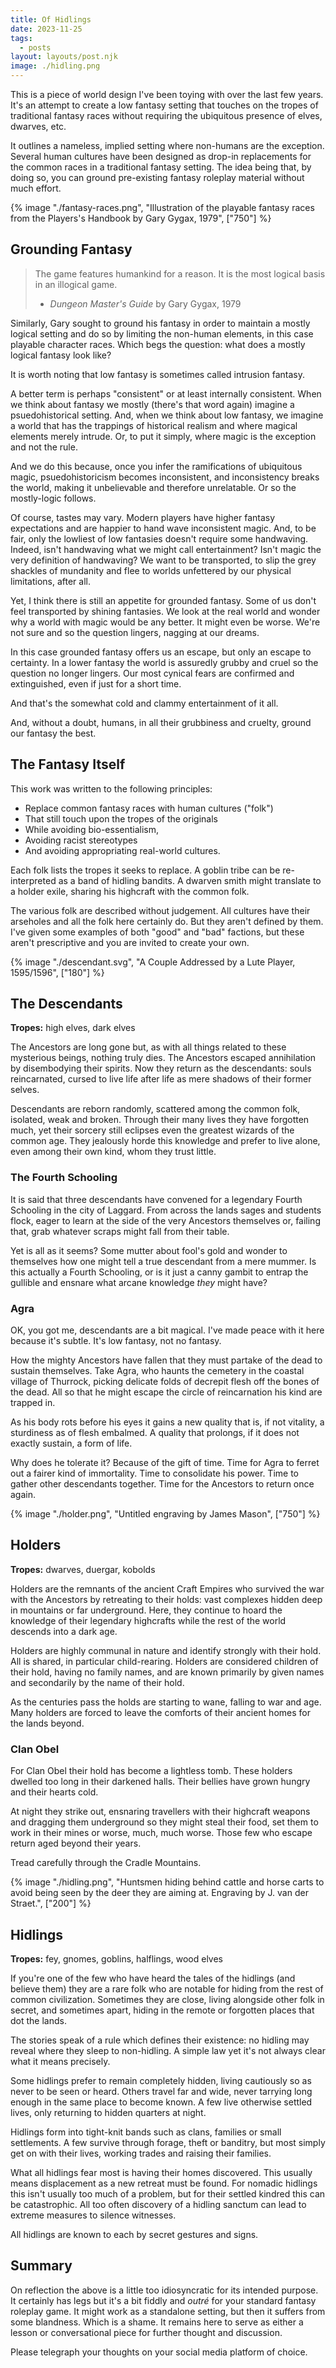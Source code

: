 ```yaml
---
title: Of Hidlings
date: 2023-11-25
tags:
  - posts
layout: layouts/post.njk
image: ./hidling.png
---
```


This is a piece of world design I've been toying with over the last few years. It's an attempt to create a low fantasy setting that touches on the tropes of traditional fantasy races without requiring the ubiquitous presence of elves, dwarves, etc.

It outlines a nameless, implied setting where non-humans are the exception. Several human cultures have been designed as drop-in replacements for the common races in a traditional fantasy setting. The idea being that, by doing so, you can ground pre-existing fantasy roleplay material without much effort.

{% image "./fantasy-races.png", "Illustration of the playable fantasy races from the Players's Handbook by Gary Gygax, 1979", ["750"] %}

## Grounding Fantasy

> The game features humankind for a reason. It is the most logical basis in an illogical game.
>
> - _Dungeon Master's Guide_ by Gary Gygax, 1979

Similarly, Gary sought to ground his fantasy in order to maintain a mostly logical setting and do so by limiting the non-human elements, in this case playable character races. Which begs the question: what does a mostly logical fantasy look like?

<aside>It is worth noting that low fantasy is sometimes called intrusion fantasy.</aside>

A better term is perhaps "consistent" or at least internally consistent. When we think about fantasy we mostly (there's that word again) imagine a psuedohistorical setting. And, when we think about low fantasy, we imagine a world that has the trappings of historical realism and where magical elements merely intrude. Or, to put it simply, where magic is the exception and not the rule.

And we do this because, once you infer the ramifications of ubiquitous magic, psuedohistoricism becomes inconsistent, and inconsistency breaks the world, making it unbelievable and therefore unrelatable. Or so the mostly-logic follows.

Of course, tastes may vary. Modern players have higher fantasy expectations and are happier to hand wave inconsistent magic. And, to be fair, only the lowliest of low fantasies doesn't require some handwaving. Indeed, isn't handwaving what we might call entertainment? Isn't magic the very definition of handwaving? We want to be transported, to slip the grey shackles of mundanity and flee to worlds unfettered by our physical limitations, after all.

Yet, I think there is still an appetite for grounded fantasy. Some of us don't feel transported by shining fantasies. We look at the real world and wonder why a world with magic would be any better. It might even be worse. We're not sure and so the question lingers, nagging at our dreams.

In this case grounded fantasy offers us an escape, but only an escape to certainty. In a lower fantasy the world is assuredly grubby and cruel so the question no longer lingers. Our most cynical fears are confirmed and extinguished, even if just for a short time.

And that's the somewhat cold and clammy entertainment of it all.

And, without a doubt, humans, in all their grubbiness and cruelty, ground our fantasy the best.

## The Fantasy Itself

This work was written to the following principles:

- Replace common fantasy races with human cultures ("folk")
- That still touch upon the tropes of the originals
- While avoiding bio-essentialism,
- Avoiding racist stereotypes
- And avoiding appropriating real-world cultures.

Each folk lists the tropes it seeks to replace. A goblin tribe can be re-interpreted as a band of hidling bandits. A dwarven smith might translate to a holder exile, sharing his highcraft with the common folk.

The various folk are described without judgement. All cultures have their arseholes and all the folk here certainly do. But they aren't defined by them. I've given some examples of both "good" and "bad" factions, but these aren't prescriptive and you are invited to create your own.

{% image "./descendant.svg", "A Couple Addressed by a Lute Player, 1595/1596", ["180"] %}

## The Descendants

**Tropes:** high elves, dark elves

The Ancestors are long gone but, as with all things related to these mysterious beings, nothing truly dies. The Ancestors escaped annihilation by disembodying their spirits. Now they return as the descendants: souls reincarnated, cursed to live life after life as mere shadows of their former selves.

Descendants are reborn randomly, scattered among the common folk, isolated, weak and broken. Through their many lives they have forgotten much, yet their sorcery still eclipses even the greatest wizards of the common age. They jealously horde this knowledge and prefer to live alone, even among their own kind, whom they trust little.

### The Fourth Schooling

It is said that three descendants have convened for a legendary Fourth Schooling in the city of Laggard. From across the lands sages and students flock, eager to learn at the side of the very Ancestors themselves or, failing that, grab whatever scraps might fall from their table.

Yet is all as it seems? Some mutter about fool's gold and wonder to themselves how one might tell a true descendant from a mere mummer. Is this actually a Fourth Schooling, or is it just a canny gambit to entrap the gullible and ensnare what arcane knowledge _they_ might have?

### Agra

<aside>OK, you got me, descendants are a bit magical. I've made peace with it here because it's subtle. It's low fantasy, not no fantasy.</aside>

How the mighty Ancestors have fallen that they must partake of the dead to sustain themselves. Take Agra, who haunts the cemetery in the coastal village of Thurrock, picking delicate folds of decrepit flesh off the bones of the dead. All so that he might escape the circle of reincarnation his kind are trapped in.

As his body rots before his eyes it gains a new quality that is, if not vitality, a sturdiness as of flesh embalmed. A quality that prolongs, if it does not exactly sustain, a form of life.

Why does he tolerate it? Because of the gift of time. Time for Agra to ferret out a fairer kind of immortality. Time to consolidate his power. Time to gather other descendants together. Time for the Ancestors to return once again.

{% image "./holder.png", "Untitled engraving by James Mason", ["750"] %}

## Holders

**Tropes:** dwarves, duergar, kobolds

Holders are the remnants of the ancient Craft Empires who survived the war with the Ancestors by retreating to their holds: vast complexes hidden deep in mountains or far underground. Here, they continue to hoard the knowledge of their legendary highcrafts while the rest of the world descends into a dark age.

Holders are highly communal in nature and identify strongly with their hold. All is shared, in particular child-rearing. Holders are considered children of their hold, having no family names, and are known primarily by given names and secondarily by the name of their hold.

As the centuries pass the holds are starting to wane, falling to war and age. Many holders are forced to leave the comforts of their ancient homes for the lands beyond.

### Clan Obel

For Clan Obel their hold has become a lightless tomb. These holders dwelled too long in their darkened halls. Their bellies have grown hungry and their hearts cold.

At night they strike out, ensnaring travellers with their highcraft weapons and dragging them underground so they might steal their food, set them to work in their mines or worse, much, much worse. Those few who escape return aged beyond their years.

Tread carefully through the Cradle Mountains.

{% image "./hidling.png", "Huntsmen hiding behind cattle and horse carts to avoid being seen by the deer they are aiming at. Engraving by J. van der Straet.", ["200"] %}

## Hidlings

**Tropes:** fey, gnomes, goblins, halflings, wood elves

If you're one of the few who have heard the tales of the hidlings (and believe them) they are a rare folk who are notable for hiding from the rest of common civilization. Sometimes they are close, living alongside other folk in secret, and sometimes apart, hiding in the remote or forgotten places that dot the lands.

The stories speak of a rule which defines their existence: no hidling may reveal where they sleep to non-hidling. A simple law yet it's not always clear what it means precisely.

Some hidlings prefer to remain completely hidden, living cautiously so as never to be seen or heard. Others travel far and wide, never tarrying long enough in the same place to become known. A few live otherwise settled lives, only returning to hidden quarters at night.

Hidlings form into tight-knit bands such as clans, families or small settlements. A few survive through forage, theft or banditry, but most simply get on with their lives, working trades and raising their families.

What all hidlings fear most is having their homes discovered. This usually means displacement as a new retreat must be found. For nomadic hidlings this isn't usually too much of a problem, but for their settled kindred this can be catastrophic. All too often discovery of a hidling sanctum can lead to extreme measures to silence witnesses.

All hidlings are known to each by secret gestures and signs.

## Summary

On reflection the above is a little too idiosyncratic for its intended purpose. It certainly has legs but it's a bit fiddly and _outré_ for your standard fantasy roleplay game. It might work as a standalone setting, but then it suffers from some blandness. Which is a shame. It remains here to serve as either a lesson or conversational piece for further thought and discussion.

Please telegraph your thoughts on your social media platform of choice.

